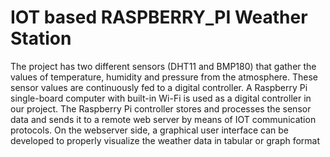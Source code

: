 # IOT based RASPBERRY_PI Weather Station
 The project has two different sensors (DHT11 and BMP180) that gather the values of temperature, humidity and pressure  from the atmosphere.  These sensor values are continuously fed to a digital controller.  A Raspberry Pi single-board computer with built-in Wi-Fi is used as a digital controller in our project.  The Raspberry Pi controller stores and processes the sensor data and sends it to a remote web server by means of IOT communication protocols.  On the webserver side, a graphical user interface can be developed to properly visualize the weather data in tabular or graph format
